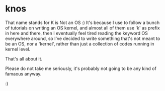 # knos
That name stands for K is Not an OS :)
It's because I use to follow a bunch of tutorials on writing an OS kernel, and almost all of them
use 'k' as prefix in here and there, then I eventually feel tired reading the keyword OS everywhere
around, so I've decided to write something that's not meant to be an OS, nor a 'kernel', rather than
just a collection of codes running in kernel level.

That's all about it.

Please do not take me seriously, it's probably not going to be any kind of famaous anyway.

:)

